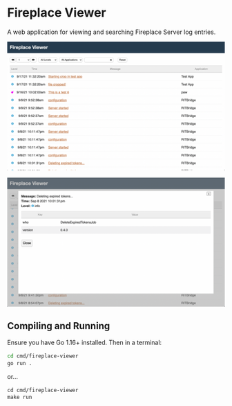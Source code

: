 # Fireplace Viewer

A web application for viewing and searching Fireplace Server log entries.

![Viewing logs screenshot](../../assets/screenshot-1.png)

![View log details](../../assets/screenshot-2.png)

## Compiling and Running

Ensure you have Go 1.16+ installed. Then in a terminal:

```bash
cd cmd/fireplace-viewer
go run .
```

or...


```
cd cmd/fireplace-viewer
make run
```



